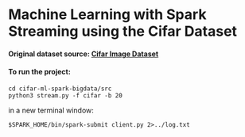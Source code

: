 # Machine Learning with Spark Streaming using the Cifar Dataset

#### Original dataset source:  [Cifar Image Dataset](http://https://www.cs.toronto.edu/~kriz/cifar.html "Cifar Image Dataset")

#### To run the project:
``` 
cd cifar-ml-spark-bigdata/src
python3 stream.py -f cifar -b 20
```
in a new terminal window:
```
$SPARK_HOME/bin/spark-submit client.py 2>../log.txt
```
